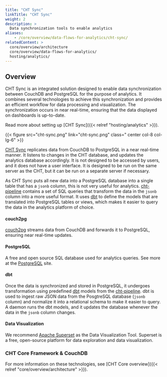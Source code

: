 ```yaml
---
title: "CHT Sync"
linkTitle: "CHT Sync"
weight: 2
description: >
  Data synchronization tools to enable analytics
aliases:
    - /core/overview/data-flows-for-analytics/cht-sync/
relatedContent: >  
  core/overview/architecture
  core/overview/data-flows-for-analytics/
  hosting/analytics/
---
```


## Overview
CHT Sync is an integrated solution designed to enable data synchronization between CouchDB and PostgreSQL for the purpose of analytics. It combines several technologies to achieve this synchronization and provides an efficient workflow for data processing and visualization. The synchronization occurs in near real-time, ensuring that the data displayed on dashboards is up-to-date.

Read more about setting up [CHT Sync]({{< relref "hosting/analytics" >}}).

<!-- make updates to this diagram on the google slides:            -->
<!-- https://docs.google.com/presentation/d/1j4jPsi-gHbiaLBfgYOyru1g_YV98PkBrx2zs7bwhoEQ/ -->
{{< figure src="cht-sync.png" link="cht-sync.png" class=" center col-8 col-lg-6" >}}

[CHT Sync](https://github.com/medic/cht-sync) replicates data from CouchDB to PostgreSQL in a near real-time manner. It listens to changes in the CHT database, and updates the analytics database accordingly.
It is not designed to be accessed by users, and it does not have a user interface. It is designed to be run on the same server as the CHT, but it can be run on a separate server if necessary. 

As CHT Sync puts all new data into a PostgreSQL database into a single table that has a `jsonb` column, this is not very useful for analytics. [cht-pipeline](https://github.com/medic/cht-pipeline) contains a set of SQL queries that transform the data in the `jsonb` column into a more useful format. It uses [dbt](https://www.getdbt.com/) to define the models that are translated into PostgreSQL tables or views, which makes it easier to query the data in the analytics platform of choice. 

#### couch2pg

[couch2pg](https://github.com/medic/cht-sync/tree/main/couch2pg) streams data from CouchDB and forwards it to PostgreSQL, ensuring near real-time updates.

#### PostgreSQL

A free and open source SQL database used for analytics queries. See more at the [PostgreSQL](https://www.postgresql.org) site.

#### dbt

Once the data is synchronized and stored in PostgreSQL, it undergoes transformation using predefined [dbt](https://www.getdbt.com/) models from the [cht-pipeline](https://github.com/medic/cht-pipeline). dbt is used to ingest raw JSON data from the PosgtreSQL database (`jsonb` column) and normalize it into a relational schema to make it easier to query. A daemon runs the dbt models, and it updates the database whenever the data in the `jsonb` column changes.

#### Data Visualization

We recommend [Apache Superset](https://superset.apache.org/) as the Data Visualization Tool. Superset is a free, open-source platform for data exploration and data visualization.

### CHT Core Framework & CouchDB

For more information on these technologies, see [CHT Core overview]({{< relref "core/overview/architecture" >}}).

